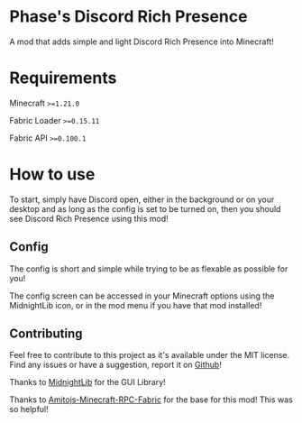 # Phase's Discord Rich Presence

A mod that adds simple and light Discord Rich Presence into Minecraft!

# Requirements
Minecraft `>=1.21.0`

Fabric Loader `>=0.15.11`

Fabric API `>=0.100.1`

# How to use

To start, simply have Discord open, either in the background or on your desktop and as long as the config is set to be turned on, then you should see Discord Rich Presence using this mod!

## Config
The config is short and simple while trying to be as flexable as possible for you!

The config screen can be accessed in your Minecraft options using the MidnightLib icon, or in the mod menu if you have that mod installed! 

## Contributing

Feel free to contribute to this project as it's available under the MIT license. Find any issues or have a suggestion, report it on [Github](https://github.com/ThePhaseCat/phases-discord-rich-presence)!

Thanks to [MidnightLib](https://github.com/TeamMidnightDust/MidnightLib) for the GUI Library!

Thanks to [Amitojs-Minecraft-RPC-Fabric](https://github.com/amitojsingh366/Amitojs-Minecraft-RPC-Fabric/tree/main) for the base for this mod! This was so helpful!